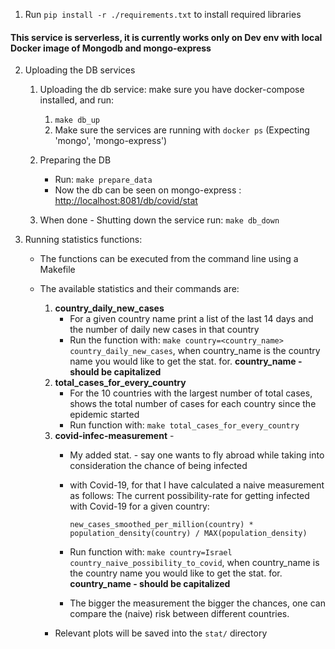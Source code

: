 1. Run `pip install -r ./requirements.txt` to install required libraries

<h4>
This service is serverless, it is currently works only on Dev env with local Docker image of Mongodb and 
mongo-express</h4>

2. Uploading the DB services

    1. Uploading the db service: make sure you have docker-compose installed, and run:
        1. `make db_up`
        3. Make sure the services are running with `docker ps` (Expecting 'mongo', 'mongo-express')

    2. Preparing the DB
        * Run: `make prepare_data`
        * Now the db can be seen on mongo-express : [http://localhost:8081/db/covid/stat](http://localhost:8081/db/covid/stat)

    3. When done - Shutting down the service run: `make db_down`

3. Running statistics functions:
    - The functions can be executed from the command line using a Makefile

    - The available statistics and their commands are:
        1. **country_daily_new_cases**
            * For a given country name print a list of the last 14 days and the number of daily new cases in that
              country
            * Run the function with: `make country=<country_name> country_daily_new_cases`, when country_name is the
              country name you would like to get the stat. for. **country_name - should be capitalized**
        2. **total_cases_for_every_country**
            * For the 10 countries with the largest number of total cases, shows the total number of cases for each
              country since the epidemic started
            * Run function with: `make total_cases_for_every_country`
        3. **covid-infec-measurement** -
            * My added stat. - say one wants to fly abroad while taking into consideration the chance of being infected
            * with Covid-19, for that I have calculated a naive measurement as follows:
              The current possibility-rate for getting infected with Covid-19 for a given country:

              `new_cases_smoothed_per_million(country) * population_density(country) / MAX(population_density)`

            * Run function with: `make country=Israel country_naive_possibility_to_covid`, when country_name is the
              country name you would like to get the stat. for. **country_name - should be capitalized**
            * The bigger the measurement the bigger the chances, one can compare the (naive) risk between different
              countries.
              
        - Relevant plots will be saved into the `stat/` directory
